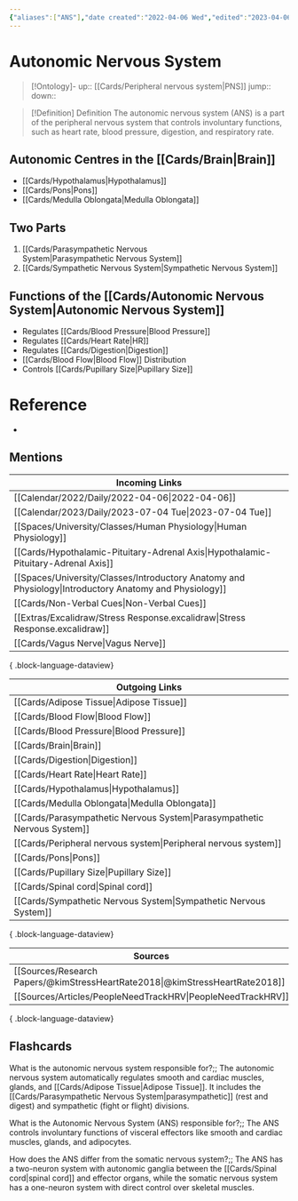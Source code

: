 ```yaml
---
{"aliases":["ANS"],"date created":"2022-04-06 Wed","edited":"2023-04-06 Thu","dg-publish":true,"tags":["Uni/HBIO1009","Uni/LFS112","flashcards/LFS112"],"permalink":"/cards/autonomic-nervous-system/","dgPassFrontmatter":true}
---
```


# Autonomic Nervous System

> [!Ontology]-
> up:: [[Cards/Peripheral nervous system\|PNS]]
> jump::
> down:: 

> [!Definition] Definition
> The autonomic nervous system (ANS) is a part of the peripheral nervous system that controls involuntary functions, such as heart rate, blood pressure, digestion, and respiratory rate. 

## Autonomic Centres in the [[Cards/Brain\|Brain]]

- [[Cards/Hypothalamus\|Hypothalamus]]
- [[Cards/Pons\|Pons]]
- [[Cards/Medulla Oblongata\|Medulla Oblongata]]

## Two Parts

1. [[Cards/Parasympathetic Nervous System\|Parasympathetic Nervous System]]
2. [[Cards/Sympathetic Nervous System\|Sympathetic Nervous System]]

## Functions of the [[Cards/Autonomic Nervous System\|Autonomic Nervous System]]

- Regulates [[Cards/Blood Pressure\|Blood Pressure]]
- Regulates [[Cards/Heart Rate\|HR]]
- Regulates [[Cards/Digestion\|Digestion]]
- [[Cards/Blood Flow\|Blood Flow]] Distribution
- Controls [[Cards/Pupillary Size\|Pupillary Size]]

# Reference

- 

## Mentions

| Incoming Links                                                                                            |
| --------------------------------------------------------------------------------------------------------- |
| [[Calendar/2022/Daily/2022-04-06\|2022-04-06]]                                                         |
| [[Calendar/2023/Daily/2023-07-04 Tue\|2023-07-04 Tue]]                                                 |
| [[Spaces/University/Classes/Human Physiology\|Human Physiology]]                                       |
| [[Cards/Hypothalamic-Pituitary-Adrenal Axis\|Hypothalamic-Pituitary-Adrenal Axis]]                     |
| [[Spaces/University/Classes/Introductory Anatomy and Physiology\|Introductory Anatomy and Physiology]] |
| [[Cards/Non-Verbal Cues\|Non-Verbal Cues]]                                                             |
| [[Extras/Excalidraw/Stress Response.excalidraw\|Stress Response.excalidraw]]                           |
| [[Cards/Vagus Nerve\|Vagus Nerve]]                                                                     |

{ .block-language-dataview}

| Outgoing Links                                                              |
| --------------------------------------------------------------------------- |
| [[Cards/Adipose Tissue\|Adipose Tissue]]                                 |
| [[Cards/Blood Flow\|Blood Flow]]                                         |
| [[Cards/Blood Pressure\|Blood Pressure]]                                 |
| [[Cards/Brain\|Brain]]                                                   |
| [[Cards/Digestion\|Digestion]]                                           |
| [[Cards/Heart Rate\|Heart Rate]]                                         |
| [[Cards/Hypothalamus\|Hypothalamus]]                                     |
| [[Cards/Medulla Oblongata\|Medulla Oblongata]]                           |
| [[Cards/Parasympathetic Nervous System\|Parasympathetic Nervous System]] |
| [[Cards/Peripheral nervous system\|Peripheral nervous system]]           |
| [[Cards/Pons\|Pons]]                                                     |
| [[Cards/Pupillary Size\|Pupillary Size]]                                 |
| [[Cards/Spinal cord\|Spinal cord]]                                       |
| [[Cards/Sympathetic Nervous System\|Sympathetic Nervous System]]         |

{ .block-language-dataview}

| Sources                                                                         |
| ------------------------------------------------------------------------------- |
| [[Sources/Research Papers/@kimStressHeartRate2018\|@kimStressHeartRate2018]] |
| [[Sources/Articles/PeopleNeedTrackHRV\|PeopleNeedTrackHRV]]                  |

{ .block-language-dataview}

## Flashcards

What is the autonomic nervous system responsible for?;; The autonomic nervous system automatically regulates smooth and cardiac muscles, glands, and [[Cards/Adipose Tissue\|Adipose Tissue]]. It includes the [[Cards/Parasympathetic Nervous System\|parasympathetic]] (rest and digest) and sympathetic (fight or flight) divisions.
<!--SR:!2024-05-18,12,160-->

What is the Autonomic Nervous System (ANS) responsible for?;; The ANS controls involuntary functions of visceral effectors like smooth and cardiac muscles, glands, and adipocytes.
<!--SR:!2023-12-20,74,250-->

How does the ANS differ from the somatic nervous system?;; The ANS has a two-neuron system with autonomic ganglia between the [[Cards/Spinal cord\|spinal cord]] and effector organs, while the somatic nervous system has a one-neuron system with direct control over skeletal muscles.
<!--SR:!2024-05-30,24,180-->

